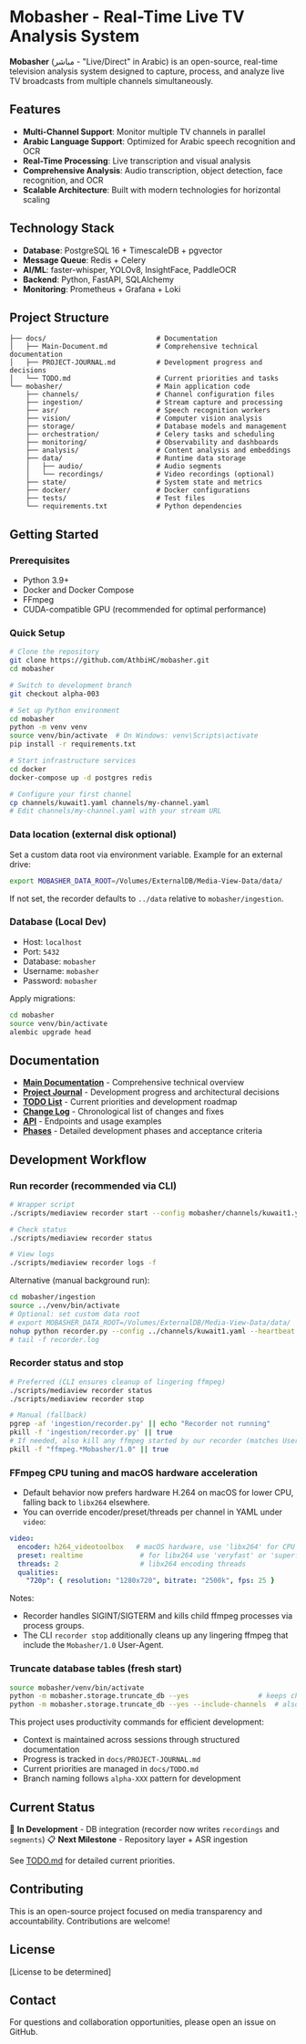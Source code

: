 # Mobasher - Real-Time Live TV Analysis System

**Mobasher** (مباشر - "Live/Direct" in Arabic) is an open-source, real-time television analysis system designed to capture, process, and analyze live TV broadcasts from multiple channels simultaneously.

## Features

- **Multi-Channel Support**: Monitor multiple TV channels in parallel
- **Arabic Language Support**: Optimized for Arabic speech recognition and OCR
- **Real-Time Processing**: Live transcription and visual analysis
- **Comprehensive Analysis**: Audio transcription, object detection, face recognition, and OCR
- **Scalable Architecture**: Built with modern technologies for horizontal scaling

## Technology Stack

- **Database**: PostgreSQL 16 + TimescaleDB + pgvector
- **Message Queue**: Redis + Celery
- **AI/ML**: faster-whisper, YOLOv8, InsightFace, PaddleOCR
- **Backend**: Python, FastAPI, SQLAlchemy
- **Monitoring**: Prometheus + Grafana + Loki

## Project Structure

```
├── docs/                           # Documentation
│   ├── Main-Document.md            # Comprehensive technical documentation
│   ├── PROJECT-JOURNAL.md          # Development progress and decisions
│   └── TODO.md                     # Current priorities and tasks
└── mobasher/                       # Main application code
    ├── channels/                   # Channel configuration files
    ├── ingestion/                  # Stream capture and processing
    ├── asr/                        # Speech recognition workers
    ├── vision/                     # Computer vision analysis
    ├── storage/                    # Database models and management
    ├── orchestration/              # Celery tasks and scheduling
    ├── monitoring/                 # Observability and dashboards
    ├── analysis/                   # Content analysis and embeddings
    ├── data/                       # Runtime data storage
    │   ├── audio/                  # Audio segments
    │   └── recordings/             # Video recordings (optional)
    ├── state/                      # System state and metrics
    ├── docker/                     # Docker configurations
    ├── tests/                      # Test files
    └── requirements.txt            # Python dependencies
```

## Getting Started

### Prerequisites
- Python 3.9+
- Docker and Docker Compose
- FFmpeg
- CUDA-compatible GPU (recommended for optimal performance)

### Quick Setup
```bash
# Clone the repository
git clone https://github.com/AthbiHC/mobasher.git
cd mobasher

# Switch to development branch
git checkout alpha-003

# Set up Python environment
cd mobasher
python -m venv venv
source venv/bin/activate  # On Windows: venv\Scripts\activate
pip install -r requirements.txt

# Start infrastructure services
cd docker
docker-compose up -d postgres redis

# Configure your first channel
cp channels/kuwait1.yaml channels/my-channel.yaml
# Edit channels/my-channel.yaml with your stream URL
```

### Data location (external disk optional)
Set a custom data root via environment variable. Example for an external drive:
```bash
export MOBASHER_DATA_ROOT=/Volumes/ExternalDB/Media-View-Data/data/
```
If not set, the recorder defaults to `../data` relative to `mobasher/ingestion`.

### Database (Local Dev)
- Host: `localhost`
- Port: `5432`
- Database: `mobasher`
- Username: `mobasher`
- Password: `mobasher`

Apply migrations:
```bash
cd mobasher
source venv/bin/activate
alembic upgrade head
```

## Documentation

- **[Main Documentation](docs/Main-Document.md)** - Comprehensive technical overview
- **[Project Journal](docs/PROJECT-JOURNAL.md)** - Development progress and architectural decisions
- **[TODO List](docs/TODO.md)** - Current priorities and development roadmap
- **[Change Log](docs/CHANGES-LOG.md)** - Chronological list of changes and fixes
- **[API](docs/API.md)** - Endpoints and usage examples
- **[Phases](docs/PHASES.md)** - Detailed development phases and acceptance criteria

## Development Workflow
### Run recorder (recommended via CLI)
```bash
# Wrapper script
./scripts/mediaview recorder start --config mobasher/channels/kuwait1.yaml --heartbeat 15

# Check status
./scripts/mediaview recorder status

# View logs
./scripts/mediaview recorder logs -f
```

Alternative (manual background run):
```bash
cd mobasher/ingestion
source ../venv/bin/activate
# Optional: set custom data root
# export MOBASHER_DATA_ROOT=/Volumes/ExternalDB/Media-View-Data/data/
nohup python recorder.py --config ../channels/kuwait1.yaml --heartbeat 15 > recorder.log 2>&1 &
# tail -f recorder.log
```

### Recorder status and stop
```bash
# Preferred (CLI ensures cleanup of lingering ffmpeg)
./scripts/mediaview recorder status
./scripts/mediaview recorder stop

# Manual (fallback)
pgrep -af 'ingestion/recorder.py' || echo "Recorder not running"
pkill -f 'ingestion/recorder.py' || true
# If needed, also kill any ffmpeg started by our recorder (matches User-Agent)
pkill -f "ffmpeg.*Mobasher/1.0" || true
```

### FFmpeg CPU tuning and macOS hardware acceleration
- Default behavior now prefers hardware H.264 on macOS for lower CPU, falling back to `libx264` elsewhere.
- You can override encoder/preset/threads per channel in YAML under `video`:
```yaml
video:
  encoder: h264_videotoolbox   # macOS hardware, use 'libx264' for CPU encode
  preset: realtime              # for libx264 use 'veryfast' or 'superfast'
  threads: 2                    # libx264 encoding threads
  qualities:
    "720p": { resolution: "1280x720", bitrate: "2500k", fps: 25 }
```
Notes:
- Recorder handles SIGINT/SIGTERM and kills child ffmpeg processes via process groups.
- The CLI `recorder stop` additionally cleans up any lingering ffmpeg that include the `Mobasher/1.0` User-Agent.

### Truncate database tables (fresh start)
```bash
source mobasher/venv/bin/activate
python -m mobasher.storage.truncate_db --yes                 # keeps channels
python -m mobasher.storage.truncate_db --yes --include-channels  # also clears channels
```


This project uses productivity commands for efficient development:
- Context is maintained across sessions through structured documentation
- Progress is tracked in `docs/PROJECT-JOURNAL.md`
- Current priorities are managed in `docs/TODO.md`
- Branch naming follows `alpha-XXX` pattern for development

## Current Status

🔄 **In Development** - DB integration (recorder now writes `recordings` and `segments`)
📋 **Next Milestone** - Repository layer + ASR ingestion

See [TODO.md](docs/TODO.md) for detailed current priorities.

## Contributing

This is an open-source project focused on media transparency and accountability. Contributions are welcome!

## License

[License to be determined]

## Contact

For questions and collaboration opportunities, please open an issue on GitHub.
